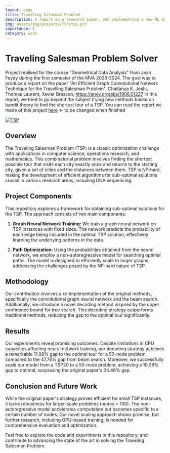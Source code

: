 ```yaml
---
layout: page
title: Traveling Salesman Problem
description: A report on a research paper, and implementing a new RL based technique.
img: assets/img/projects/TSP/tsp.gif
importance: 1
category: work
---
```


# Traveling Salesman Problem Solver

Project realised for the course "Geometrical Data Analysis" from Jean Feydy during the first semester of the MVA 2023-2024.
The goal was to produce a report on the paper "An Efficient Graph Convolutional Network Technique for the Travelling Salesman Problem", Chaitanya K. Joshi, Thomas Laurent, Xavier Bresson, https://arxiv.org/abs/1906.01227
In this report, we tried to go beyond the subject trying new methods based on bandit theory to find the shortest tour of a TSP. You can read the report we made of this project [here](/assets/pdf/INF581___Chase_tag.pdf) <- to be changed when finished

<div class="repo p-2 text-center">
  <a href="https://github.com/ElSacho/GNN-For-Salesman-Problem">
    <img class="repo-img-dark w-100" alt="TSP" src="https://github-readme-stats.vercel.app/api/pin/?username=ElSacho&repo=GNN-For-Salesman-Problem&theme={{ site.repo_theme_dark }}&show_owner={{ show_owner }}">
  </a>
</div>

## Overview

The Traveling Salesman Problem (TSP) is a classic optimization challenge with applications in computer science, operations research, and mathematics. This combinatorial problem involves finding the shortest possible tour that visits each city exactly once and returns to the starting city, given a set of cities and the distances between them. TSP is NP-hard, making the development of efficient algorithms for sub-optimal solutions crucial in various research areas, including DNA sequencing.

## Project Components

This repository explores a framework for obtaining sub-optimal solutions for the TSP. The approach consists of two main components:

1. **Graph Neural Network Training:** We train a graph neural network on TSP instances with fixed sizes. The network predicts the probability of each edge being included in the optimal TSP solution, effectively learning the underlying patterns in the data.

2. **Path Optimization:** Using the probabilities obtained from the neural network, we employ a non-autoregressive model for searching optimal paths. The model is designed to efficiently scale to larger graphs, addressing the challenges posed by the NP-hard nature of TSP.

## Methodology

Our contribution involves a re-implementation of the original methods, specifically the convolutional graph neural network and the beam search. Additionally, we introduce a novel decoding method inspired by the upper confidence bound for tree search. This decoding strategy outperforms traditional methods, reducing the gap to the optimal tour significantly.

## Results

Our experiments reveal promising outcomes. Despite limitations in CPU capacities affecting neural network training, our decoding strategy achieves a remarkable 11.08% gap to the optimal tour for a 50-node problem, compared to the 47.76% gap from beam search. Moreover, we successfully scale our model from a TSP20 to a 50-node problem, achieving a 10.09% gap to optimal, surpassing the original paper's 34.46% gap.

## Conclusion and Future Work

While the original paper's strategy proves efficient for small TSP instances, it lacks robustness for larger-scale problems (nodes > 100). The non-autoregressive model accelerates computation but becomes specific to a certain number of nodes. Our novel scaling approach shows promise, but further research, including GPU-based training, is needed for comprehensive evaluation and optimization.

Feel free to explore the code and experiments in this repository, and contribute to advancing the state of the art in solving the Traveling Salesman Problem.